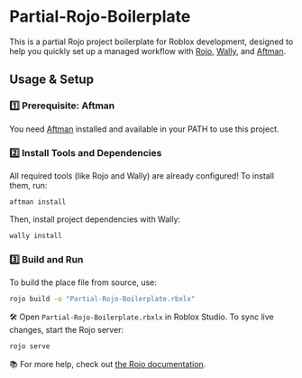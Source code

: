 
# Partial-Rojo-Boilerplate

This is a partial Rojo project boilerplate for Roblox development, designed to help you quickly set up a managed workflow with [Rojo](https://github.com/rojo-rbx/rojo), [Wally](https://wally.run/), and [Aftman](https://github.com/LPGhatguy/aftman).

## Usage & Setup

### 1️⃣ Prerequisite: Aftman

You need [Aftman](https://github.com/LPGhatguy/aftman) installed and available in your PATH to use this project.

### 2️⃣ Install Tools and Dependencies

All required tools (like Rojo and Wally) are already configured! To install them, run:

```bash
aftman install
```

Then, install project dependencies with Wally:

```bash
wally install
```

### 3️⃣ Build and Run

To build the place file from source, use:

```bash
rojo build -o "Partial-Rojo-Boilerplate.rbxlx"
```

🛠️ Open `Partial-Rojo-Boilerplate.rbxlx` in Roblox Studio. To sync live changes, start the Rojo server:

```bash
rojo serve
```

📚 For more help, check out [the Rojo documentation](https://rojo.space/docs).
